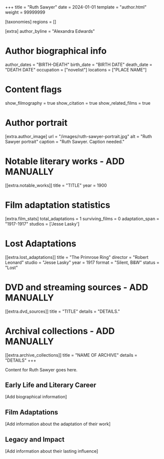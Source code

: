 +++
title = "Ruth Sawyer"
date = 2024-01-01
template = "author.html"
weight = 99999999

[taxonomies]
regions = []

[extra]
author_byline = "Alexandra Edwards"

# Author biographical info
author_dates = "BIRTH-DEATH"
birth_date = "BIRTH DATE"
death_date = "DEATH DATE"
occupation = ["novelist"]
locations = ["PLACE NAME"]

# Content flags
show_filmography = true
show_citation = true
show_related_films = true

# Author portrait
[extra.author_image]
url = "/images/ruth-sawyer-portrait.jpg"
alt = "Ruth Sawyer portrait"
caption = "Ruth Sawyer. Caption needed."

# Notable literary works - ADD MANUALLY
[[extra.notable_works]]
title = "TITLE"
year = 1900

# Film adaptation statistics
[extra.film_stats]
total_adaptations = 1
surviving_films = 0
adaptation_span = "1917-1917"
studios = ['Jesse Lasky']
# Lost Adaptations
[[extra.lost_adaptations]]
title = "The Primrose Ring"
director = "Robert Leonard"
studio = "Jesse Lasky"
year = 1917
format = "Silent, B&W"
status = "Lost"


# DVD and streaming sources - ADD MANUALLY
[[extra.dvd_sources]]
title = "TITLE"
details = "DETAILS."

# Archival collections - ADD MANUALLY
[[extra.archive_collections]]
title = "NAME OF ARCHIVE"
details = "DETAILS"
+++

Content for Ruth Sawyer goes here. 

## Early Life and Literary Career

[Add biographical information]

## Film Adaptations

[Add information about the adaptation of their work]

## Legacy and Impact

[Add information about their lasting influence]
